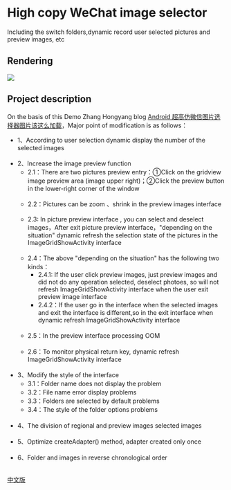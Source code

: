 # High copy WeChat image selector
Including the switch folders,dynamic record user selected pictures and preview images, etc

## Rendering
<img src="https://github.com/Leeeyou/BlogResource/blob/master/source/images/githubpages/%E9%AB%98%E4%BB%BF%E5%BE%AE%E4%BF%A1%E9%80%89%E6%8B%A9%E5%9B%BE%E7%89%87.gif?raw=true"/>

## Project description
On the basis of this Demo Zhang Hongyang blog [Android 超高仿微信图片选择器图片该这么加载](http://blog.csdn.net/lmj623565791/article/details/39943731)，Major point of modification is as follows：<br>
- 1、According to user selection dynamic display the number of the selected images<br><br>
- 2、Increase the image preview function<br>
  + 2.1：There are two pictures preview entry：①Click on the gridview image preview area (image upper right)；②Click the preview button in the lower-right corner of the window<br><br>
  + 2.2：Pictures can be zoom 、shrink in the  preview images interface<br><br>
  + 2.3: In picture preview interface , you can select and deselect images，After exit picture preview interface，"depending on the situation" dynamic refresh the selection state of the pictures in the ImageGridShowActivity interface<br><br>
  + 2.4：The above "depending on the situation" has the following two kinds：<br>
    - 2.4.1: If the user click preview images, just preview images and did not do any operation selected, deselect photoes, so will not refresh ImageGridShowActivity interface when the user exit preview image interface
    - 2.4.2：If the user go in the interface when the selected images and exit the interface is different,so in the exit  interface when dynamic refresh ImageGridShowActivity interface<br><br>
  + 2.5：In the preview interface processing OOM<br><br>
  + 2.6：To monitor physical return key, dynamic refresh ImageGridShowActivity interface<br><br>
- 3、Modify the style of the interface<br>
  + 3.1：Folder name does not display the problem
  + 3.2：File name error display problems
  + 3.3：Folders are selected by default problems
  + 3.4：The style of the folder options problems<br><br>
- 4、The division of regional and preview images selected images<br><br>
- 5、Optimize createAdapter() method, adapter created only once<br><br>
- 6、Folder and images in reverse chronological order<br><br>


[中文版](https://github.com/LeeeYou/demoimgpick/blob/master/README_CHINESE.md)
